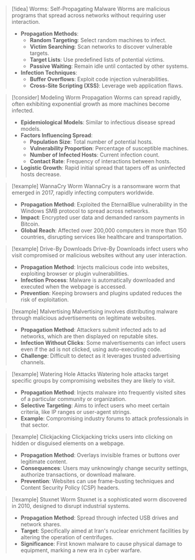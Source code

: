 > [!idea] Worms: Self-Propagating Malware
> Worms are malicious programs that spread across networks without requiring user interaction.
> - **Propagation Methods**:
>   - **Random Targeting**: Select random machines to infect.
>   - **Victim Searching**: Scan networks to discover vulnerable targets.
>   - **Target Lists**: Use predefined lists of potential victims.
>   - **Passive Waiting**: Remain idle until contacted by other systems.
> - **Infection Techniques**:
>   - **Buffer Overflows**: Exploit code injection vulnerabilities.
>   - **Cross-Site Scripting (XSS)**: Leverage web application flaws.

> [!consider] Modeling Worm Propagation
> Worms can spread rapidly, often exhibiting exponential growth as more machines become infected.
> - **Epidemiological Models**: Similar to infectious disease spread models.
> - **Factors Influencing Spread**:
>   - **Population Size**: Total number of potential hosts.
>   - **Vulnerability Proportion**: Percentage of susceptible machines.
>   - **Number of Infected Hosts**: Current infection count.
>   - **Contact Rate**: Frequency of interactions between hosts.
> - **Logistic Growth**: Rapid initial spread that tapers off as uninfected hosts decrease.

> [!example] WannaCry Worm
> WannaCry is a ransomware worm that emerged in 2017, rapidly infecting computers worldwide.
> - **Propagation Method**: Exploited the EternalBlue vulnerability in the Windows SMB protocol to spread across networks.
> - **Impact**: Encrypted user data and demanded ransom payments in Bitcoin.
> - **Global Reach**: Affected over 200,000 computers in more than 150 countries, disrupting services like healthcare and transportation.

> [!example] Drive-By Downloads
> Drive-By Downloads infect users who visit compromised or malicious websites without any user interaction.
> - **Propagation Method**: Injects malicious code into websites, exploiting browser or plugin vulnerabilities.
> - **Infection Process**: Malware is automatically downloaded and executed when the webpage is accessed.
> - **Prevention**: Keeping browsers and plugins updated reduces the risk of exploitation.

> [!example] Malvertising
> Malvertising involves distributing malware through malicious advertisements on legitimate websites.
> - **Propagation Method**: Attackers submit infected ads to ad networks, which are then displayed on reputable sites.
> - **Infection Without Clicks**: Some malvertisements can infect users even if the ad is not clicked, using auto-executing code.
> - **Challenge**: Difficult to detect as it leverages trusted advertising channels.

> [!example] Watering Hole Attacks
> Watering hole attacks target specific groups by compromising websites they are likely to visit.
> - **Propagation Method**: Injects malware into frequently visited sites of a particular community or organization.
> - **Selective Targeting**: Aims to infect users who meet certain criteria, like IP ranges or user-agent strings.
> - **Example**: Compromising industry forums to attack professionals in that sector.

> [!example] Clickjacking
> Clickjacking tricks users into clicking on hidden or disguised elements on a webpage.
> - **Propagation Method**: Overlays invisible frames or buttons over legitimate content.
> - **Consequences**: Users may unknowingly change security settings, authorize transactions, or download malware.
> - **Prevention**: Websites can use frame-busting techniques and Content Security Policy (CSP) headers.

> [!example] Stuxnet Worm
> Stuxnet is a sophisticated worm discovered in 2010, designed to disrupt industrial systems.
> - **Propagation Method**: Spread through infected USB drives and network shares.
> - **Target**: Specifically aimed at Iran's nuclear enrichment facilities by altering the operation of centrifuges.
> - **Significance**: First known malware to cause physical damage to equipment, marking a new era in cyber warfare.

